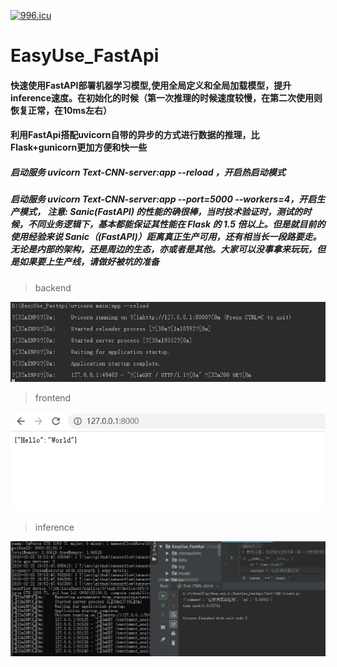 [![996.icu](https://img.shields.io/badge/link-996.icu-red.svg)](https://996.icu)


# EasyUse_FastApi
#### 快速使用FastAPI部署机器学习模型,使用全局定义和全局加载模型，提升inference速度。在初始化的时候（第一次推理的时候速度较慢，在第二次使用则恢复正常，在10ms左右）
#### 利用FastApi搭配uvicorn自带的异步的方式进行数据的推理，比Flask+gunicorn更加方便和快一些
 
#####  启动服务 uvicorn Text-CNN-server:app --reload ，开启热启动模式
#####  启动服务 uvicorn Text-CNN-server:app --port=5000 --workers=4，开启生产模式， 注意: Sanic(FastAPI) 的性能的确很棒，当时技术验证时，测试的时候，不同业务逻辑下，基本都能保证其性能在 Flask 的 1.5 倍以上。但是就目前的使用经验来说 Sanic（(FastAPI)）距离真正生产可用，还有相当长一段路要走。无论是内部的架构，还是周边的生态，亦或者是其他。大家可以没事拿来玩玩，但是如果要上生产线，请做好被坑的准备

> backend 

<div align=center><img  src="https://github.com/CarryChang/EasyUse_FastApi/blob/master/pic/backend.png"></div>

> frontend 

<div align=center><img  src="https://github.com/CarryChang/EasyUse_FastApi/blob/master/pic/api.png"></div>


> inference 

<div align=center><img  src="https://github.com/CarryChang/EasyUse_FastApi/blob/master/pic/inference.png"></div>
